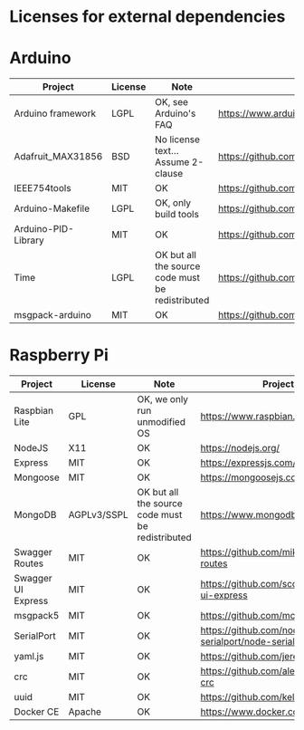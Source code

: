 # Licenses for external dependencies

# Arduino

| Project 		| License	| Note 							| Project page 									|
| --------------------- | ------------- | ----------------------------------------------------- | ----------------------------------------------------------------------------- |
| Arduino framework	| LGPL		| OK, see Arduino's FAQ					| https://www.arduino.cc/							|
| Adafruit_MAX31856	| BSD		| No license text… Assume 2-clause			| https://github.com/adafruit/Adafruit_MAX31856 				|
| IEEE754tools		| MIT		| OK							| https://github.com/RobTillaart/Arduino/tree/master/libraries/IEEE754tools 	|
| Arduino-Makefile	| LGPL		| OK, only build tools					| https://github.com/sudar/Arduino-Makefile 					|
| Arduino-PID-Library	| MIT		| OK							| https://github.com/br3ttb/Arduino-PID-Library 				|
| Time			| LGPL		| OK but all the source code must be redistributed	| https://github.com/PaulStoffregen/Time 					|
| msgpack-arduino	| MIT		| OK							| https://github.com/elliotwoods/msgpack-arduino 				|


# Raspberry Pi


| Project               | License       | Note                                                  | Project page                                                                  |
| --------------------- | ------------- | ----------------------------------------------------- | ----------------------------------------------------------------------------- |
| Raspbian Lite		| GPL		| OK, we only run unmodified OS				| https://www.raspbian.org/							|
| NodeJS		| X11		| OK							| https://nodejs.org/								|
| Express		| MIT		| OK							| https://expressjs.com/							|
| Mongoose		| MIT		| OK							| https://mongoosejs.com/							|
| MongoDB		| AGPLv3/SSPL	| OK but all the source code must be redistributed	| https://www.mongodb.com/							|
| Swagger Routes	| MIT		| OK 							| https://github.com/mikestead/swagger-routes					|
| Swagger UI Express	| MIT		| OK							| https://github.com/scottie1984/swagger-ui-express				|
| msgpack5		| MIT		| OK							| https://github.com/mcollina/msgpack5						|
| SerialPort		| MIT		| OK							| https://github.com/node-serialport/node-serialport				|
| yaml.js		| MIT		| OK							| https://github.com/jeremyfa/yaml.js						|
| crc			| MIT		| OK							| https://github.com/alexgorbatchev/node-crc					|
| uuid			| MIT		| OK							| https://github.com/kelektiv/node-uuid						|
| Docker CE		| Apache	| OK							| https://www.docker.com/							|
